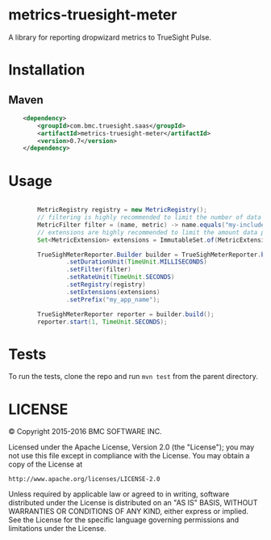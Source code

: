 # metrics-truesight-meter

A library for reporting dropwizard metrics to TrueSight Pulse.

# Installation
## Maven

```xml
    <dependency>
        <groupId>com.bmc.truesight.saas</groupId>
        <artifactId>metrics-truesight-meter</artifactId>
        <version>0.7</version>
    </dependency>
```

# Usage


```java
        
        MetricRegistry registry = new MetricRegistry();
        // filtering is highly recommended to limit the number of data points reported
        MetricFilter filter = (name, metric) -> name.equals("my-included-metric");
        // extensions are highly recommended to limit the amount data points reported
        Set<MetricExtension> extensions = ImmutableSet.of(MetricExtension.Counting.COUNT, MetricExtension.Metering.OneMinuteRate);

        TrueSighMeterReporter.Builder builder = TrueSighMeterReporter.builder()
                .setDurationUnit(TimeUnit.MILLISECONDS)
                .setFilter(filter)
                .setRateUnit(TimeUnit.SECONDS)
                .setRegistry(registry)
                .setExtensions(extensions)
                .setPrefix("my_app_name");

        TrueSighMeterReporter reporter = builder.build();
        reporter.start(1, TimeUnit.SECONDS);
```

# Tests

To run the tests, clone the repo and run `mvn test` from the parent directory.

# LICENSE

&copy; Copyright 2015-2016 BMC SOFTWARE INC.

Licensed under the Apache License, Version 2.0 (the "License");
you may not use this file except in compliance with the License.
You may obtain a copy of the License at

    http://www.apache.org/licenses/LICENSE-2.0

Unless required by applicable law or agreed to in writing, software
distributed under the License is distributed on an "AS IS" BASIS,
WITHOUT WARRANTIES OR CONDITIONS OF ANY KIND, either express or implied.
See the License for the specific language governing permissions and
limitations under the License.
